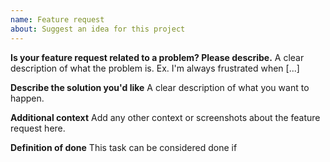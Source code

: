 ```yaml
---
name: Feature request
about: Suggest an idea for this project
---
```


**Is your feature request related to a problem? Please describe.**
A clear description of what the problem is. Ex. I'm always frustrated when [...]

**Describe the solution you'd like**
A clear description of what you want to happen.

**Additional context**
Add any other context or screenshots about the feature request here.

**Definition of done**
This task can be considered done if 
